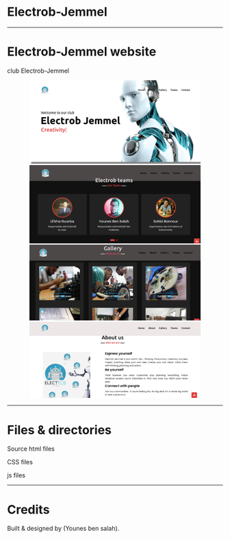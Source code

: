 # Electrob-Jemmel
<hr>

<h1> Electrob-Jemmel website </h1>
<p >
club Electrob-Jemmel 
</p>

<p align="center">
  <img src="https://github.com/Y0unes17/Electrob-Jemmel/blob/master/imRedme/Electrob-Jemmel.png" width="400"  ></img>
  <img src="https://github.com/Y0unes17/Electrob-Jemmel/blob/master/imRedme/Electrob-Jemmel4.png" width="400"  ></img> 
   <img src="https://github.com/Y0unes17/Electrob-Jemmel/blob/master/imRedme/Electrob-Jemmel3.png" width="400"  ></img>
    <img src="https://github.com/Y0unes17/Electrob-Jemmel/blob/master/imRedme/Electrob-Jemmel2.png" width="400"  ></img>
</p>

<hr>
<h1>Files & directories</h1>
<p>Source html files</p>
<p>CSS files</p>
<p>js files</p>
<hr>
<h1>Credits</h1>
<p>Built & designed by (Younes ben salah).</p>
